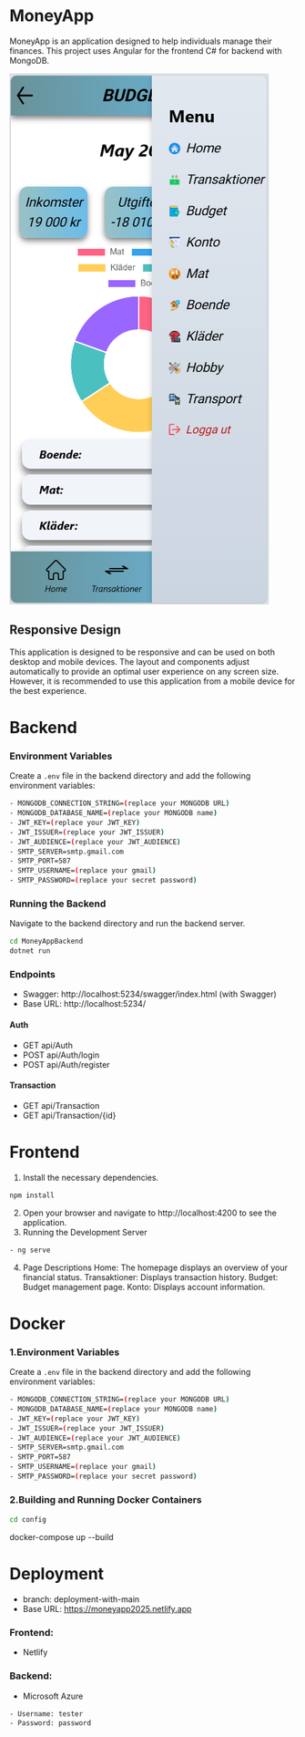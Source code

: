 # MoneyApp

MoneyApp is an application designed to help individuals manage their finances. This project uses Angular for the frontend C# for backend with MongoDB.

![MoneyApp Screenshot](./moneyApp.png)

## Responsive Design

This application is designed to be responsive and can be used on both desktop and mobile devices. The layout and components adjust automatically to provide an optimal user experience on any screen size. However, it is recommended to use this application from a mobile device for the best experience.


# Backend

### Environment Variables
Create a `.env` file in the backend directory and add the following environment variables:
```bash
- MONGODB_CONNECTION_STRING=(replace your MONGODB URL)
- MONGODB_DATABASE_NAME=(replace your MONGODB name)
- JWT_KEY=(replace your JWT_KEY)
- JWT_ISSUER=(replace your JWT_ISSUER)
- JWT_AUDIENCE=(replace your JWT_AUDIENCE)
- SMTP_SERVER=smtp.gmail.com
- SMTP_PORT=587
- SMTP_USERNAME=(replace your gmail)
- SMTP_PASSWORD=(replace your secret password)
```
### Running the Backend

Navigate to the backend directory and run the backend server.

```bash
cd MoneyAppBackend
dotnet run
```

### Endpoints
- Swagger: http://localhost:5234/swagger/index.html (with Swagger)
- Base URL: http://localhost:5234/
#### Auth
- GET api/Auth
- POST api/Auth/login
- POST api/Auth/register

#### Transaction
- GET api/Transaction
- GET api/Transaction/{id}


# Frontend

1. Install the necessary dependencies.
```bash
npm install
```
2. Open your browser and navigate to http://localhost:4200 to see the application.
3. Running the Development Server
```bash
- ng serve
```
4. Page Descriptions
Home: The homepage displays an overview of your financial status.
Transaktioner: Displays transaction history.
Budget: Budget management page.
Konto: Displays account information.


# Docker
### 1.Environment Variables
Create a `.env` file in the backend directory and add the following environment 
variables:
```bash
- MONGODB_CONNECTION_STRING=(replace your MONGODB URL)
- MONGODB_DATABASE_NAME=(replace your MONGODB name)
- JWT_KEY=(replace your JWT_KEY)
- JWT_ISSUER=(replace your JWT_ISSUER)
- JWT_AUDIENCE=(replace your JWT_AUDIENCE)
- SMTP_SERVER=smtp.gmail.com
- SMTP_PORT=587
- SMTP_USERNAME=(replace your gmail)
- SMTP_PASSWORD=(replace your secret password)
```
### 2.Building and Running Docker Containers
```bash
cd config
```
docker-compose up --build


# Deployment
- branch: deployment-with-main
- Base URL: https://moneyapp2025.netlify.app
### Frontend:
- Netlify
### Backend: 
- Microsoft Azure

```bash
- Username: tester
- Password: password
```
